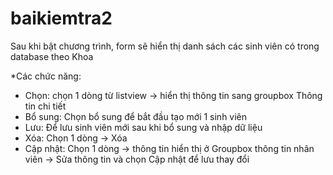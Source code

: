 # baikiemtra2
Sau khi bật chương trình, form sẽ hiển thị danh sách các sinh viên có trong database theo Khoa

*Các chức năng:
  - Chọn: chọn 1 dòng từ listview -> hiển thị thông tin sang groupbox Thông tin chi tiết
  - Bổ sung: Chọn bổ sung để bắt đầu tạo mới 1 sinh viên
  - Lưu: Để lưu sinh viên mới sau khi bổ sung và nhập dữ liệu
  - Xóa: Chọn 1 dòng -> Xóa 
  - Cập nhật: Chọn 1 dòng -> thông tin hiển thị ở Groupbox thông tin nhân viên -> Sửa thông tin và chọn Cập nhật để lưu thay đổi
